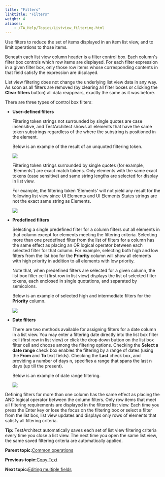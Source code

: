 ```yaml
--- 
title: "Filters"
linktitle: "Filters"
weight: 4
aliases: 
    - /TA_Help/Topics/Listview_filtering.html
---
```


Use filters to reduce the set of items displayed in an item list view, and to limit operations to those items.

Beneath each list view column header is a filter control box. Each column's filter box controls which row items are displayed. For each filter expression in a given filter box, only those row items whose corresponding contents in that field satisfy the expression are displayed.

List view filtering does not change the underlying list view data in any way. As soon as all filters are removed \(by clearing all filter boxes or clicking the **Clear filters** button\) all data reappears, exactly the same as it was before.

There are three types of control box filters:

-   **User-defined filters**

    Filtering token strings not surrounded by single quotes are case insensitive, and TestArchitect shows all elements that have the same token substrings regardless of the where the substring is positioned in the element.

    Below is an example of the result of an unquoted filtering token.

    ![](/images//Images/Listview_filter_token_element.png)

    Filtering token strings surrounded by single quotes \(for example, 'Elements'\) are exact match tokens. Only elements with the same exact tokens \(case sensitive\) and same string lengths are selected for display in list view.

    For example, the filtering token 'Elements' will not yield any result for the following list view since UI Elements and UI Elements States strings are not the exact same string as Elements.

    ![](/images//Images/Listview_filter_token_element_2.png)

-   **Predefined filters**

    Selecting a single predefined filter for a column filters out all elements in that column except for elements meeting the filtering criteria. Selecting more than one predefined filter from the list of filters for a column has the same effect as placing an OR logical operator between each selected filter for that column. For example, selecting both high and low filters from the list box for the **Priority** column will show all elements with high priority in addition to all elements with low priority.

    Note that, when predefined filters are selected for a given column, the list box filter cell \(first row in list view\) displays the list of selected filter tokens, each enclosed in single quotations, and separated by semicolons.

    Below is an example of selected high and intermediate filters for the **Priority** column.

    ![](/images//Images/Listview_filter_priority_listbox.png)

-   **Date filters**

    There are two methods available for assigning filters for a date column in a list view. You may enter a filtering date directly into the list box filter cell \(first row in list view\) or click the drop down button on the list box filter cell and choose among the filtering options. Checking the **Select a date range** check box enables the filtering by a range of dates \(using the **From** and **To** text fields\). Checking the **Last** check box, and providing a number of days n, specifies a range that spans the last n days \(up till the present\).

    Below is an example of date range filtering.

    ![](/images//Images/Listview_date_filter.png)


Defining filters for more than one column has the same effect as placing the AND logical operator between the column filters. Only row items that meet all filtering requirements are displayed in the filtered list view. Each time you press the Enter key or lose the focus on the filtering box or select a filter from the list box, list view updates and displays only rows of elements that satisfy all filtering criteria.

**Tip:** TestArchitect automatically saves each set of list view filtering criteria every time you close a list view. The next time you open the same list view, the same saved filtering criteria are automatically applied.

**Parent topic:**[Common operations](/TA_Help/Topics/Listview_common_operations.html)

**Previous topic:**[Copy Text](/TA_Help/Topics/Listview_copy_text.html)

**Next topic:**[Editing multiple fields](/TA_Help/Topics/Listview_edit_fields.html)

